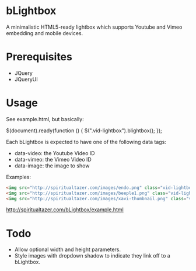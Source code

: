 bLightbox
=========

A minimalistic HTML5-ready lightbox which supports Youtube and Vimeo embedding and mobile devices.

Prerequisites
=============

- JQuery
- JQueryUI

Usage
=====

See example.html, but basically:

$(document).ready(function () {
  $(".vid-lightbox").blightbox();
});

Each bLightbox is expected to have one of the following data tags:

- data-video: the Youtube Video ID
- data-vimeo: the Vimeo Video ID
- data-image: the image to show

Examples:

```HTML
<img src="http://spiritualtazer.com/images/endo.png" class="vid-lightbox" data-video="AOihsC-WBDE"/>
<img src="http://spiritualtazer.com/images/beeple1.png" class="vid-lightbox" data-vimeo="46239685"/>
<img src="http://spiritualtazer.com/images/xavi-thumbnail.png" class="vid-lightbox" data-image="http://spiritualtazer.com/images/xavi-full.png"/>
```

http://spiritualtazer.com/bLightbox/example.html

Todo
====

- Allow optional width and height parameters.
- Style images with dropdown shadow to indicate they link off to a bLightbox.
